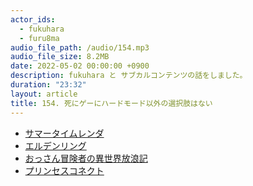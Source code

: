 ```yaml
---
actor_ids:
  - fukuhara
  - furu8ma
audio_file_path: /audio/154.mp3
audio_file_size: 8.2MB
date: 2022-05-02 00:00:00 +0900
description: fukuhara と サブカルコンテンツの話をしました。
duration: "23:32"
layout: article
title: 154. 死にゲーにハードモード以外の選択肢はない
---
```


- [サマータイムレンダ](https://summertime-anime.com/)
- [エルデンリング](https://amzn.to/3s8c5Hx)
- [おっさん冒険者の異世界放浪記](https://bookwalker.jp/de1f590778-469f-4ff8-b733-958d4adbc25e/)
- [プリンセスコネクト](https://animestore.docomo.ne.jp/animestore/ci_pc?workId=25216)
